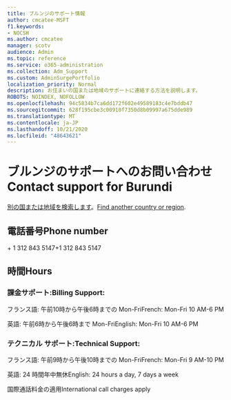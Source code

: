 ```yaml
---
title: ブルンジのサポート情報
author: cmcatee-MSFT
f1.keywords:
- NOCSH
ms.author: cmcatee
manager: scotv
audience: Admin
ms.topic: reference
ms.service: o365-administration
ms.collection: Adm_Support
ms.custom: AdminSurgePortfolio
localization_priority: Normal
description: お住まいの国または地域のサポートに連絡する方法を説明します。
ROBOTS: NOINDEX, NOFOLLOW
ms.openlocfilehash: 94c5834b7ca6dd172f602e49589183c4e7bddb47
ms.sourcegitcommit: 628f195cbe3c00910f7350d8b09997a675dde989
ms.translationtype: MT
ms.contentlocale: ja-JP
ms.lasthandoff: 10/21/2020
ms.locfileid: "48643621"
---
```

# <a name="contact-support-for-burundi"></a><span data-ttu-id="58693-103">ブルンジのサポートへのお問い合わせ</span><span class="sxs-lookup"><span data-stu-id="58693-103">Contact support for Burundi</span></span>

<span data-ttu-id="58693-104">[別の国または地域を検索します](../contact-support-for-business-products.md)。</span><span class="sxs-lookup"><span data-stu-id="58693-104">[Find another country or region](../contact-support-for-business-products.md).</span></span>

## <a name="phone-number"></a><span data-ttu-id="58693-105">電話番号</span><span class="sxs-lookup"><span data-stu-id="58693-105">Phone number</span></span>
<span data-ttu-id="58693-106">+ 1 312 843 5147</span><span class="sxs-lookup"><span data-stu-id="58693-106">+1 312 843 5147</span></span>

## <a name="hours"></a><span data-ttu-id="58693-107">時間</span><span class="sxs-lookup"><span data-stu-id="58693-107">Hours</span></span>
### <a name="billing-support"></a><span data-ttu-id="58693-108">課金サポート:</span><span class="sxs-lookup"><span data-stu-id="58693-108">Billing Support:</span></span>

<span data-ttu-id="58693-109">フランス語: 午前10時から午後6時までの Mon-Fri</span><span class="sxs-lookup"><span data-stu-id="58693-109">French: Mon-Fri 10 AM-6 PM</span></span>

<span data-ttu-id="58693-110">英語: 午前6時から午後6時まで Mon-Fri</span><span class="sxs-lookup"><span data-stu-id="58693-110">English: Mon-Fri 10 AM-6 PM</span></span>

### <a name="technical-support"></a><span data-ttu-id="58693-111">テクニカル サポート:</span><span class="sxs-lookup"><span data-stu-id="58693-111">Technical Support:</span></span>

<span data-ttu-id="58693-112">フランス語: 午前9時から午後10時までの Mon-Fri</span><span class="sxs-lookup"><span data-stu-id="58693-112">French: Mon-Fri 9 AM-10 PM</span></span>

<span data-ttu-id="58693-113">英語: 24 時間年中無休</span><span class="sxs-lookup"><span data-stu-id="58693-113">English: 24 hours a day, 7 days a week</span></span>

<span data-ttu-id="58693-114">国際通話料金の適用</span><span class="sxs-lookup"><span data-stu-id="58693-114">International call charges apply</span></span>
